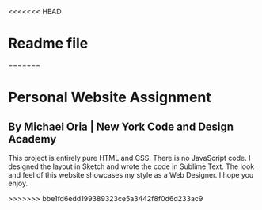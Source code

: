 <<<<<<< HEAD
<h1> Readme file</h1>
=======
<h1>Personal Website Assignment</h1>
<h2>By Michael Oria | New York Code and Design Academy</h2>

<p>This project is entirely pure HTML and CSS. There is no JavaScript code. I designed the layout in Sketch and wrote the code in Sublime Text. The look and feel of this website showcases my style as a Web Designer. I hope you enjoy.</p>
>>>>>>> bbe1fd6edd199389323ce5a3442f8f0d6d233ac9
